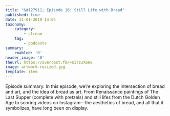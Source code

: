 ```yaml
---
title: "&#127911; Episode 16: Still Life with Bread"
published: true
date: 31-01-2019 14:04
taxonomy:
    category:
        - stream
    tag:
        - podcasts
summary:
    enabled: '0'
header_image: '0'
theurl: https://overcast.fm/+KirzJX6H8
image: artwork-resized.jpg
template: item
---
```

 
Episode summary: In this episode, we’re exploring the intersection of bread and art, and the idea of bread as art. From Renaissance paintings of The Last Supper (complete with pretzels) and still lifes from the Dutch Golden Age to scoring videos on Instagram—the aesthetics of bread, and all that it symbolizes, have long been on display.
